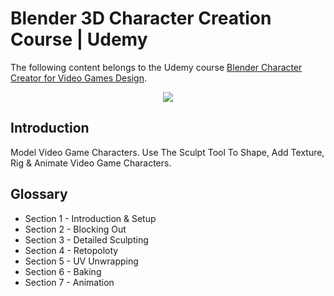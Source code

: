 # Blender 3D Character Creation Course | Udemy
The following content belongs to the Udemy course [Blender Character Creator for Video Games Design](https://www.udemy.com/course/blendercharacters/).

<p align="center">
  <img src="/Renders/Pictures/0001-0250-gif.gif">
</p>

## Introduction
Model Video Game Characters. Use The Sculpt Tool To Shape, Add Texture, Rig & Animate Video Game Characters.

## Glossary

* Section 1 - Introduction & Setup
* Section 2 - Blocking Out
* Section 3 - Detailed Sculpting
* Section 4 - Retopoloty
* Section 5 - UV Unwrapping
* Section 6 - Baking
* Section 7 - Animation
